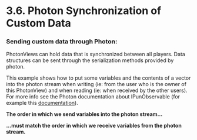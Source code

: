 # 3.6. Photon Synchronization of Custom Data

### Sending custom data through Photon:

PhotonViews can hold data that is synchronized between all players.  Data structures can be sent through the serialization methods provided by photon.

This example shows how to put some variables and the contents of a vector into the photon stream when writing (ie: from the user who is the owner of this PhotonView) and when reading (ie: when received by the other users). For more info see the Photon documentation about IPunObservable (for example this [documentation](https://studios.nomoss.co/blog/pun-basics-simple-synchronization/)).

**The order in which we send variables into the photon stream…**

**…must match the order in which we receive variables from the photon stream.**
